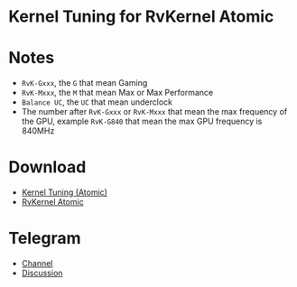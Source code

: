 # Kernel Tuning for RvKernel Atomic

# Notes
- `RvK-Gxxx`, the `G` that mean Gaming
- `RvK-Mxxx`, the `M` that mean Max or Max Performance
- `Balance UC`, the `UC` that mean underclock
- The number after `RvK-Gxxx` or `RvK-Mxxx` that mean the max frequency of the GPU, example `RvK-G840` that mean the max GPU frequency is 840MHz

# Download
- [Kernel Tuning (Atomic)](https://github.com/Rve27/Kernel-Tuning/releases/tag/v1)
- [RvKernel Atomic](https://t.me/rvkernel/621)

# Telegram
- [Channel](https://t.me/rvkernel)
- [Discussion](https://t.me/rvkerneldisc)
